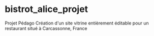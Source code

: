 # bistrot_alice_projet
Projet Pédago
Création d'un site vitrine entièrement éditable pour un restaurant situé à Carcassonne, France

